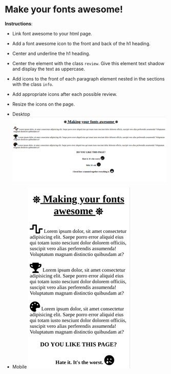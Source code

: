 # Make your fonts awesome!

**Instructions**:
* Link font awesome to your html page.
* Add a font awesome icon to the front and back of the h1 heading. 
* Center and underline the h1 heading.
* Center the element with the class `review`. Give this element text shadow and display the text as uppercase.
* Add icons to the front of each paragraph element nested in the sections with the class `info`.
* Add appropriate icons after each possible review. 
* Resize the icons on the page.

* Desktop
![alt-text](./images/reference-image-desktop.png "Reference Image Desktop")
* Mobile
![alt-text](./images/reference-image-mobile.png "Reference Image Desktop")
